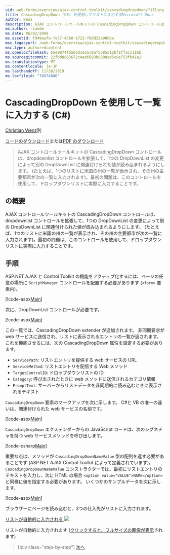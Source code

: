 ```yaml
---
uid: web-forms/overview/ajax-control-toolkit/cascadingdropdown/filling-a-list-using-cascadingdropdown-cs
title: CascadingDropDown (C#) を使用してリストに入力するMicrosoft Docs
author: wenz
description: AJAX コントロールツールキットの CascadingDropDown コントロールは、dropdownlist コントロールを拡張して、1つの DropDownList の変更によって anoth に関連付けられた値が読み込まれるようにします。
ms.author: riande
ms.date: 06/02/2008
ms.assetid: f949aafa-fe57-43b0-b722-f0dd33a900be
msc.legacyurl: /web-forms/overview/ajax-control-toolkit/cascadingdropdown/filling-a-list-using-cascadingdropdown-cs
msc.type: authoredcontent
ms.openlocfilehash: b5e9874fb5b6d3e55c8af5b85d12bf1ffacc116b
ms.sourcegitcommit: 22fbd8863672c4ad6693b8388ad5c8e753fb41a2
ms.translationtype: MT
ms.contentlocale: ja-JP
ms.lasthandoff: 11/28/2019
ms.locfileid: "74574846"
---
```

# <a name="filling-a-list-using-cascadingdropdown-c"></a>CascadingDropDown を使用して一覧に入力する (C#)

[Christian Wenz](https://github.com/wenz)別

[コードのダウンロード](https://download.microsoft.com/download/9/0/7/907760b1-2c60-4f81-aeb6-ca416a573b0d/cascadingdropdown0.cs.zip)または[PDF のダウンロード](https://download.microsoft.com/download/2/d/c/2dc10e34-6983-41d4-9c08-f78f5387d32b/cascadingdropdown0CS.pdf)

> AJAX コントロールツールキットの CascadingDropDown コントロールは、dropdownlist コントロールを拡張して、1つの DropDownList の変更によって別の DropDownList に関連付けられた値が読み込まれるようにします。 (たとえば、1つのリストに米国の州の一覧が表示され、その州の主要都市が次の一覧に入力されます)。最初の問題は、このコントロールを使用して、ドロップダウンリストに実際に入力することです。

## <a name="overview"></a>の概要

AJAX コントロールツールキットの CascadingDropDown コントロールは、dropdownlist コントロールを拡張して、1つの DropDownList の変更によって別の DropDownList に関連付けられた値が読み込まれるようにします。 (たとえば、1つのリストに米国の州の一覧が表示され、その州の主要都市が次の一覧に入力されます)。最初の問題は、このコントロールを使用して、ドロップダウンリストに実際に入力することです。

## <a name="steps"></a>手順

ASP.NET AJAX と Control Toolkit の機能をアクティブ化するには、ページの任意の場所に `ScriptManager` コントロールを配置する必要があります (`<form>` 要素内)。

[!code-aspx[Main](filling-a-list-using-cascadingdropdown-cs/samples/sample1.aspx)]

次に、DropDownList コントロールが必要です。

[!code-aspx[Main](filling-a-list-using-cascadingdropdown-cs/samples/sample2.aspx)]

この一覧では、CascadingDropDown extender が追加されます。 非同期要求が web サービスに送信され、リストに表示されるエントリの一覧が返されます。 これを機能させるには、次の CascadingDropDown 属性を設定する必要があります。

- `ServicePath`: リストエントリを提供する web サービスの URL
- `ServiceMethod`: リストエントリを配信する Web メソッド
- `TargetControlID`: ドロップダウンリストの ID
- `Category`: 呼び出されたときに web メソッドに送信されるカテゴリ情報
- `PromptText`: サーバーからリストデータを非同期的に読み込むときに表示されるテキスト

`CascadingDropDown` 要素のマークアップを次に示します。 C#と VB の唯一の違いは、関連付けられた web サービスの名前です。

[!code-aspx[Main](filling-a-list-using-cascadingdropdown-cs/samples/sample3.aspx)]

`CascadingDropDown` エクステンダーからの JavaScript コードは、次のシグネチャを持つ web サービスメソッドを呼び出します。

[!code-csharp[Main](filling-a-list-using-cascadingdropdown-cs/samples/sample4.cs)]

重要な点は、メソッドが `CascadingDropDownNameValue` 型の配列を返す必要があることです (ASP.NET AJAX Control Toolkit によって定義されています)。 `CascadingDropDownNameValue` コンストラクターでは、最初にリストエントリのテキストを入力し、次に HTML の場合 `<option value="VALUE">NAME</option>` と同様に値を指定する必要があります。 いくつかのサンプルデータを次に示します。

[!code-aspx[Main](filling-a-list-using-cascadingdropdown-cs/samples/sample5.aspx)]

ブラウザーにページを読み込むと、3つの仕入先がリストに入力されます。

[リストが自動的に入力される ![](filling-a-list-using-cascadingdropdown-cs/_static/image2.png)](filling-a-list-using-cascadingdropdown-cs/_static/image1.png)

リストが自動的に入力されます ([クリックすると、フルサイズの画像が表示](filling-a-list-using-cascadingdropdown-cs/_static/image3.png)されます)

> [!div class="step-by-step"]
> [次へ](using-cascadingdropdown-with-a-database-cs.md)
